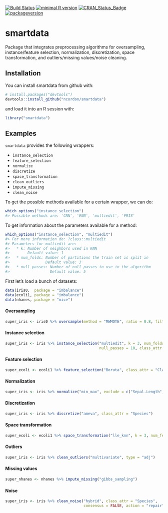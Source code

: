 
<!-- README.md is generated from README.Rmd. Please edit that file -->

[![Build
Status](https://travis-ci.com/ncordon/smartdata.svg?branch=master)](https://travis-ci.com/ncordon/smartdata)
[![minimal R
version](https://img.shields.io/badge/R%3E%3D-3.4.0-6666ff.svg)](https://cran.r-project.org/)
[![CRAN\_Status\_Badge](http://www.r-pkg.org/badges/version/smartdata)](https://cran.r-project.org/package=smartdata)
[![packageversion](https://img.shields.io/badge/Package%20version-1.0.2-orange.svg?style=flat-square)](https://github.com/ncordon/smartdata/commits/master)

# smartdata

Package that integrates preprocessing algorithms for oversampling,
instance/feature selection, normalization, discretization, space
transformation, and outliers/missing values/noise cleaning.

## Installation

You can install smartdata from github with:

``` r
# install.packages("devtools")
devtools::install_github("ncordon/smartdata")
```

and load it into an R session with:

``` r
library("smartdata")
```

## Examples

`smartdata` provides the following wrappers:

  - `instance_selection`
  - `feature_selection`
  - `normalize`
  - `discretize`
  - `space_transformation`
  - `clean_outliers`
  - `impute_missing`
  - `clean_noise`

To get the possible methods available for a certain wrapper, we can do:

``` r
which_options("instance_selection")
#> Possible methods are: 'CNN', 'ENN', 'multiedit', 'FRIS'
```

To get information about the parameters available for a method:

``` r
which_options("instance_selection", "multiedit")
#> For more information do: ?class::multiedit 
#> Parameters for multiedit are: 
#>   * k: Number of neighbors used in KNN 
#>        Default value: 1 
#>   * num_folds: Number of partitions the train set is split in 
#>                Default value: 3 
#>   * null_passes: Number of null passes to use in the algorithm 
#>                  Default value: 5
```

First let’s load a bunch of datasets:

``` r
data(iris0,  package = "imbalance")
data(ecoli1, package = "imbalance")
data(nhanes, package = "mice")
```

#### Oversampling

``` r
super_iris <- iris0 %>% oversample(method = "MWMOTE", ratio = 0.8, filtering = TRUE)
```

#### Instance selection

``` r
super_iris <- iris %>% instance_selection("multiedit", k = 3, num_folds = 2, 
                                          null_passes = 10, class_attr = "Species")
```

#### Feature selection

``` r
super_ecoli <- ecoli1 %>% feature_selection("Boruta", class_attr = "Class")
```

#### Normalization

``` r
super_iris <- iris %>% normalize("min_max", exclude = c("Sepal.Length", "Species"))
```

#### Discretization

``` r
super_iris <- iris %>% discretize("ameva", class_attr = "Species")
```

#### Space transformation

``` r
super_ecoli <- ecoli1 %>% space_transformation("lle_knn", k = 3, num_features = 2)
```

#### Outliers

``` r
super_iris <- iris %>% clean_outliers("multivariate", type = "adj")
```

#### Missing values

``` r
super_nhanes <- nhanes %>% impute_missing("gibbs_sampling")
```

#### Noise

``` r
super_iris <- iris %>% clean_noise("hybrid", class_attr = "Species", 
                                   consensus = FALSE, action = "repair")
```
